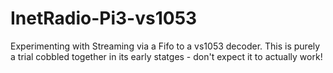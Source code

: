 # InetRadio-Pi3-vs1053
Experimenting with Streaming via a Fifo to a vs1053 decoder. 
This is purely a trial cobbled together in its early statges - don't expect it to actually work!
